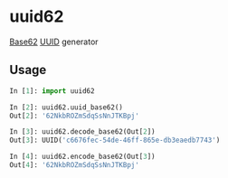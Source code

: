 # uuid62

[Base62](https://en.wikipedia.org/wiki/Base62) [UUID](https://www.ietf.org/rfc/rfc4122.txt) generator


## Usage

```python
In [1]: import uuid62

In [2]: uuid62.uuid_base62()
Out[2]: '62NkbROZmSdqSsNnJTKBpj'

In [3]: uuid62.decode_base62(Out[2])
Out[3]: UUID('c6676fec-54de-46ff-865e-db3eaedb7743')

In [4]: uuid62.encode_base62(Out[3])
Out[4]: '62NkbROZmSdqSsNnJTKBpj'
```
